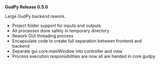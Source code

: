 **GudPy Release 0.5.0**

Large GudPy backend rework.

- Project folder support for inputs and outputs
- All processes done safely in temporary directory
- Rework GUI threading process
- Encapsulate code to create full separation between frontend and backend
- Separate gui.core.mainWindow into controller and view
- Process execution responsibilities are now all are handed in core.gudpy

